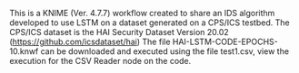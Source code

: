 This is a KNIME (Ver. 4.7.7) workflow created to share an IDS algorithm developed to use LSTM on a dataset generated on a CPS/ICS testbed.
The CPS/ICS dataset is the HAI Security Dataset Version 20.02 (https://github.com/icsdataset/hai)
The file HAI-LSTM-CODE-EPOCHS-10.knwf can be downloaded and executed using the file test1.csv, view the execution for the CSV Reader node on the code.
